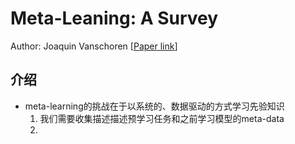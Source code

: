 Meta-Leaning: A Survey
========================
Author: Joaquin Vanschoren
[[Paper link](https://arxiv.org/pdf/1810.03548.pdf)]

## 介绍
+ meta-learning的挑战在于以系统的、数据驱动的方式学习先验知识
    1. 我们需要收集描述描述预学习任务和之前学习模型的meta-data
    2. 